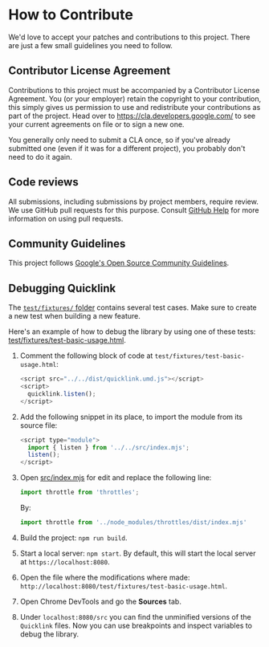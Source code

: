 # How to Contribute

We'd love to accept your patches and contributions to this project. There are
just a few small guidelines you need to follow.

## Contributor License Agreement

Contributions to this project must be accompanied by a Contributor License
Agreement. You (or your employer) retain the copyright to your contribution,
this simply gives us permission to use and redistribute your contributions as
part of the project. Head over to <https://cla.developers.google.com/> to see
your current agreements on file or to sign a new one.

You generally only need to submit a CLA once, so if you've already submitted one
(even if it was for a different project), you probably don't need to do it
again.

## Code reviews

All submissions, including submissions by project members, require review. We
use GitHub pull requests for this purpose. Consult [GitHub
Help](https://help.github.com/articles/about-pull-requests/) for more
information on using pull requests.

## Community Guidelines

This project follows [Google's Open Source Community
Guidelines](https://opensource.google.com/conduct/).

## Debugging Quicklink

The [`test/fixtures/` folder](test/fixtures/) contains several test cases.
Make sure to create a new test when building a new feature.

Here's an example of how to debug the library by using one of these tests:
[test/fixtures/test-basic-usage.html](test/fixtures/test-basic-usage.html).

1. Comment the following block of code at `test/fixtures/test-basic-usage.html`:

    ```js
    <script src="../../dist/quicklink.umd.js"></script>
    <script>
      quicklink.listen();
    </script>
    ```

2. Add the following snippet in its place, to import the module from its
   source file:

    ```js
    <script type="module">
      import { listen } from '../../src/index.mjs';
      listen();
    </script>
    ```

3. Open [src/index.mjs](src/index.mjs) for edit and replace the following line:

    ```js
    import throttle from 'throttles';
    ```

    By:

    ```js
    import throttle from '../node_modules/throttles/dist/index.mjs'
    ```

4. Build the project: `npm run build`.

5. Start a local server: `npm start`. By default, this will start the local server at
   `https://localhost:8080`.

6. Open the file where the modifications where made:
   `http://localhost:8080/test/fixtures/test-basic-usage.html`.

7. Open Chrome DevTools and go the **Sources** tab.

8. Under `localhost:8080/src` you can find the unminified versions of the
   `Quicklink` files. Now you can use breakpoints and inspect variables to
   debug the library.
